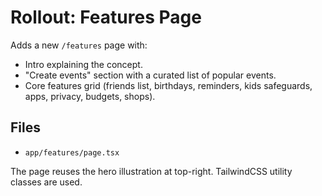 # Rollout: Features Page

Adds a new `/features` page with:
- Intro explaining the concept.
- "Create events" section with a curated list of popular events.
- Core features grid (friends list, birthdays, reminders, kids safeguards, apps, privacy, budgets, shops).

## Files
- `app/features/page.tsx`

The page reuses the hero illustration at top-right. TailwindCSS utility classes are used.
